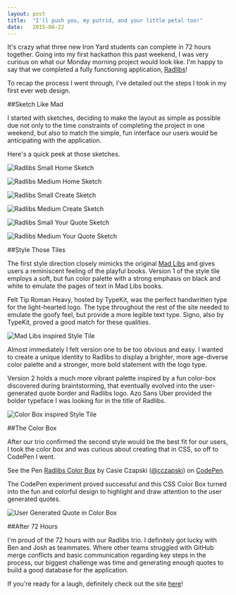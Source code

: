 ```yaml
---
layout: post
title:  "I'll push you, my putrid, and your little petal too!"
date:   2015-06-22
---
```


It's crazy what three new Iron Yard students can complete in 72 hours together. Going into my first hackathon this past weekend, I was very curious on what our Monday morning project would look like. I'm happy to say that we completed a fully functioning application, <a href="http://radlib.herokuapp.com/">Radlibs</a>!

To recap the process I went through, I've detailed out the steps I took in my first ever web design.

##Sketch Like Mad

I started with sketches, deciding to make the layout as simple as possible due not only to the time constraints of completing the project in one weekend, but also to match the simple, fun interface our users would be anticipating with the application. 

Here's a quick peek at those sketches.

<div class="sketches">
    <p class="sketch">
        <img alt="Radlibs Small Home Sketch" src="/images/blog_posts/radlibs/sketch_home_small.jpg">
    </p>
    <p class="sketch">
        <img alt="Radlibs Medium Home Sketch" src="/images/blog_posts/radlibs/sketch_home_medium.jpg">
    </p>
    <p class="sketch">
        <img alt="Radlibs Small Create Sketch" src="/images/blog_posts/radlibs/sketch_create_small.jpg">
    </p>
    <p class="sketch">
        <img alt="Radlibs Medium Create Sketch" src="/images/blog_posts/radlibs/sketch_create_medium.jpg">
    </p>
    <p class="sketch">
        <img alt="Radlibs Small Your Quote Sketch" src="/images/blog_posts/radlibs/sketch_yourquote_small.jpg">
    </p>
    <p class="sketch">
        <img alt="Radlibs Medium Your Quote Sketch" src="/images/blog_posts/radlibs/sketch_yourquote_medium.jpg">
    </p>
</div>

##Style Those Tiles 

The first style direction closely mimicks the original <a href="http://www.madlibs.com/">Mad Libs</a> and gives users a reminiscent feeling of the playful books. Version 1 of the style tile employs a soft, but fun color palette with a strong emphasis on black and white to emulate the pages of text in Mad Libs books. 

Felt Tip Roman Heavy, hosted by TypeKit, was the perfect handwritten type for the light-hearted logo. The type throughout the rest of the site needed to emulate the goofy feel, but provide a more legible text type. Signo, also by TypeKit, proved a good match for these qualities.

<p class="center">
    <img alt="Mad Libs inspired Style Tile" src="/images/work/radlibs/style_tile_radlibs_v1.jpg">
</p>

Almost immediately I felt version one to be too obvious and easy. I wanted to create a unique identity to Radlibs to display a brighter, more age-diverse color palette and a stronger, more bold statement with the logo type. 

Version 2 holds a much more vibrant palette inspired by a fun color-box discovered during braintstorming, that eventually evolved into the user-generated quote border and Radlibs logo. Azo Sans Uber provided the bolder typeface I was looking for in the title of Radlibs.

<p class="center">
    <img alt="Color Box inspired Style Tile" src="/images/work/radlibs/style_tile_radlibs_v2.jpg">
</p>

##The Color Box

After our trio confirmed the second style would be the best fit for our users, I took the color box and was curious about creating that in CSS, so off to CodePen I went. 

<div class="codepens">
    <p data-height="268" data-theme-id="0" data-slug-hash="pJWWBK" data-default-tab="result" data-user="cczapski" class='codepen'>See the Pen <a href='http://codepen.io/cczapski/pen/pJWWBK/'>Radlibs Color Box</a> by Casie Czapski (<a href='http://codepen.io/cczapski'>@cczapski</a>) on <a href='http://codepen.io'>CodePen</a>.</p>
    <script async src="//assets.codepen.io/assets/embed/ei.js"></script>
</div>

The CodePen experiment proved successful and this CSS Color Box turned into the fun and colorful design to highlight and draw attention to the user generated quotes. 

<p class="center">
    <img alt="User Generated Quote in Color Box" src="/images/blog_posts/radlibs/color_box_quote.jpeg">
</p>

##After 72 Hours

I'm proud of the 72 hours with our Radlibs trio. I definitely got lucky with Ben and Josh as teammates. Where other teams struggled with GitHub merge conflicts and basic communication regarding key steps in the process, our biggest challenge was time and generating enough quotes to build a good database for the application. 

If you're ready for a laugh, definitely check out the site <a href="http://radlib.herokuapp.com/">here</a>!